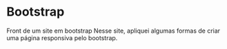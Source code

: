 # Bootstrap
Front de um site em bootstrap
Nesse site, apliquei algumas formas de criar uma página responsiva pelo bootstrap.
